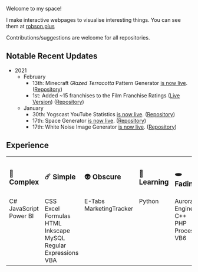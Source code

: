 Welcome to my space!

I make interactive webpages to visualise interesting things. You can see them at <a href="https://robson.plus">robson.plus</a>

Contributions/suggestions are welcome for all repositories.

## Notable Recent Updates

* 2021
  * February
    * 13th: Minecraft *Glazed Terracotta* Pattern Generator <a href="https://robson.plus/minecraft-glazed-terracotta-pattern-generator/">is now live</a>. (<a href="https://github.com/Robson/Minecraft-Glazed-Terracotta-Pattern-Generator">Repository</a>)
    * 1st: Added ~15 franchises to the Film Franchise Ratings (<a href="https://robson.plus/film-franchise-ratings/">Live Version</a>) (<a href="https://github.com/Robson/Film-Franchise-Ratings">Repository</a>)
  * January
    * 30th: Yogscast YouTube Statistics <a href="https://robson.plus/yogscast-youtube-statistics">is now live</a>. (<a href="https://github.com/Robson/Yogscast-YouTube-Statistics">Repository</a>)
    * 17th: Space Generator <a href="https://robson.plus/space-generator/">is now live</a>. (<a href="https://github.com/Robson/Space-Generator">Repository</a>)
    * 17th: White Noise Image Generator <a href="https://robson.plus/white-noise-image-generator/">is now live</a>. (<a href="https://github.com/Robson/White-Noise-Image-Generator">Repository</a>)

<!--
## Current Projects

* Lots of small improvements to existing projects.
-->

## Experience

<table><tr><th align="left">
  
### 🌌 Complex

</th><th align="left">
  
### ☄️ Simple

</th><th align="left">
  
### 👽 Obscure

</th><th align="left">
  
### 🚀 Learning

</th><th align="left">
  
### 🕳️ Fading

</th>
</tr>
<tr valign="top">
<td>C#<br>JavaScript<br>Power BI</td>
<td>CSS<br>Excel Formulas<br>HTML<br>Inkscape<br>MySQL<br>Regular Expressions<br>VBA</td>
<td>E-Tabs<br>MarketingTracker</td>
<td>Python</td>
<td>Aurora Engine<br>C++<br>PHP<br>Processing<br>VB6</td>
</tr>
</table>    

<!--
Here are some ideas to get you started:

- 🔭 I’m currently working on ...
- 🌱 I’m currently learning ...
- 👯 I’m looking to collaborate on ...
- 🤔 I’m looking for help with ...
- 💬 Ask me about ...
- 📫 How to reach me: ...
- 😄 Pronouns: ...
- ⚡ Fun fact: ...
-->
